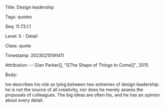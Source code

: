 Title:  Design leadership

Tags:   quotes

Seq:    11.73.1.1

Level:  5 - Detail

Class:  quote

Timestamp: 20230215191411

Attribution: -- [[Ian Parker]], "[[The Shape of Things to Come]]", 2015

Body:

Ive describes his role as lying between two extremes of design leadership: he is not the source of all creativity, nor does he merely assess the proposals of colleagues. The big ideas are often his, and he has an opinion about every detail.

